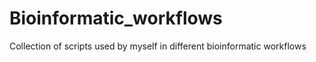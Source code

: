 Bioinformatic_workflows
=======================

Collection of scripts used by myself in different bioinformatic workflows
